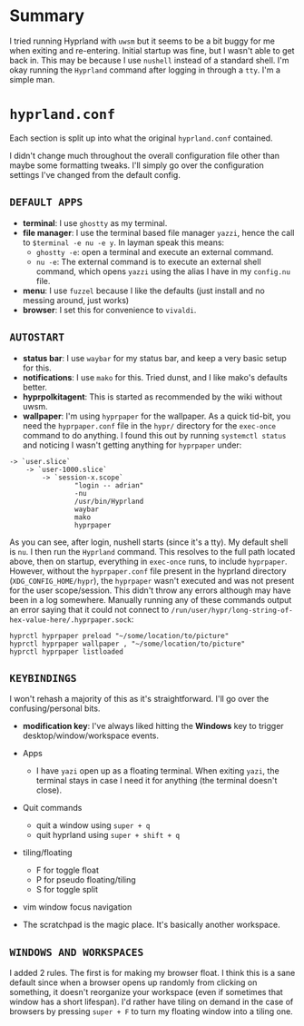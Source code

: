 # Summary

I tried running Hyprland with `uwsm` but it seems to be a bit buggy for me when exiting and re-entering. Initial startup was fine, but I wasn't able to get back in. This may be because I use `nushell` instead of a standard shell. I'm okay running the `Hyprland` command after logging in through a `tty`. I'm a simple man.

# `hyprland.conf`

Each section is split up into what the original `hyprland.conf` contained.

I didn't change much throughout the overall configuration file other than maybe some formatting tweaks. I'll simply go over the configuration settings I've changed from the default config.

## `DEFAULT APPS`

- **terminal**: I use `ghostty` as my terminal.
- **file manager**: I use the terminal based file manager `yazzi`, hence the call to `$terminal -e nu -e y`. In layman speak this means:
    - `ghostty -e`: open a terminal and execute an external command.
    - `nu -e`: The external command is to execute an external shell command, which opens `yazzi` using the alias I have in my `config.nu` file.
- **menu**: I use `fuzzel` because I like the defaults (just install and no messing around, just works)
- **browser**: I set this for convenience to `vivaldi`.

## `AUTOSTART`

- **status bar**: I use `waybar` for my status bar, and keep a very basic setup for this.
- **notifications**: I use `mako` for this. Tried dunst, and I like mako's defaults better.
- **hyprpolkitagent**: This is started as recommended by the wiki without uwsm.
- **wallpaper**: I'm using `hyprpaper` for the wallpaper. As a quick tid-bit, you need the `hyprpaper.conf` file in the `hypr/` directory for the `exec-once` command to do anything. I found this out by running `systemctl status` and noticing I wasn't getting anything for `hyprpaper` under:
```
-> `user.slice`
    -> `user-1000.slice`
        -> `session-x.scope`
                "login -- adrian"
                -nu
                /usr/bin/Hyprland
                waybar
                mako
                hyprpaper
```
As you can see, after login, nushell starts (since it's a tty). My default shell is `nu`. I then run the `Hyprland` command. This resolves to the full path located above, then on startup, everything in `exec-once` runs, to include `hyprpaper`. However, without the `hyprpaper.conf` file present in the hyprland directory (`XDG_CONFIG_HOME/hypr`), the `hyprpaper` wasn't executed and was not present for the user scope/session. This didn't throw any errors although may have been in a log somewhere. Manually running any of these commands output an error saying that it could not connect to `/run/user/hypr/long-string-of-hex-value-here/.hyprpaper.sock`:
```
hyprctl hyprpaper preload "~/some/location/to/picture"
hyprctl hyprpaper wallpaper , "~/some/location/to/picture"
hyprctl hyprpaper listloaded
```

## `KEYBINDINGS`

I won't rehash a majority of this as it's straightforward. I'll go over the confusing/personal bits.

- **modification key**: I've always liked hitting the **Windows** key to trigger desktop/window/workspace events.

- Apps
    - I have `yazi` open up as a floating terminal. When exiting `yazi`, the terminal stays in case I need it for anything (the terminal doesn't close).

- Quit commands
    - quit a window using `super + q`
    - quit hyprland using `super + shift + q`

- tiling/floating
    - F for toggle float
    - P for pseudo floating/tiling
    - S for toggle split

- vim window focus navigation

- The scratchpad is the magic place. It's basically another workspace.

## `WINDOWS AND WORKSPACES`

I added 2 rules. The first is for making my browser float. I think this is a sane default since when a browser opens up randomly from clicking on something, it doesn't reorganize your workspace (even if sometimes that window has a short lifespan). I'd rather have tiling on demand in the case of browsers by pressing `super + F` to turn my floating window into a tiling one.

